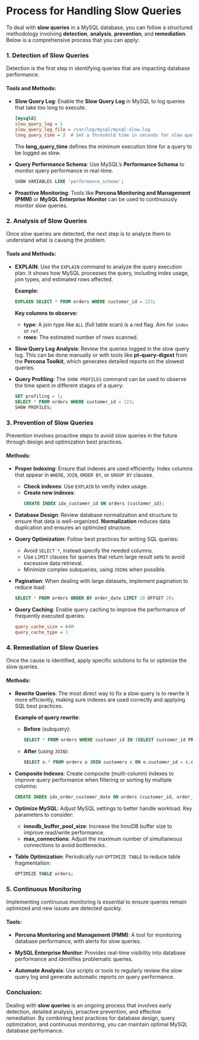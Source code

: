 # **Process for Handling Slow Queries**

To deal with **slow queries** in a MySQL database, you can follow a structured methodology involving **detection**, **analysis**, **prevention**, and **remediation**. Below is a comprehensive process that you can apply:

### 1. **Detection of Slow Queries**

Detection is the first step in identifying queries that are impacting database performance.

#### Tools and Methods:
- **Slow Query Log**: Enable the **Slow Query Log** in MySQL to log queries that take too long to execute.

  ```ini
  [mysqld]
  slow_query_log = 1
  slow_query_log_file = /var/log/mysql/mysql-slow.log
  long_query_time = 2  # Set a threshold time in seconds for slow queries.
  ```
  
  The **long_query_time** defines the minimum execution time for a query to be logged as slow.

- **Query Performance Schema**: Use MySQL’s **Performance Schema** to monitor query performance in real-time.
  
  ```sql
  SHOW VARIABLES LIKE 'performance_schema';
  ```

- **Proactive Monitoring**: Tools like **Percona Monitoring and Management (PMM)** or **MySQL Enterprise Monitor** can be used to continuously monitor slow queries.

### 2. **Analysis of Slow Queries**

Once slow queries are detected, the next step is to analyze them to understand what is causing the problem.

#### Tools and Methods:
- **EXPLAIN**: Use the `EXPLAIN` command to analyze the query execution plan. It shows how MySQL processes the query, including index usage, join types, and estimated rows affected.

  **Example:**
  ```sql
  EXPLAIN SELECT * FROM orders WHERE customer_id = 123;
  ```
  **Key columns to observe:**
  - **type**: A join type like `ALL` (full table scan) is a red flag. Aim for `index` or `ref`.
  - **rows**: The estimated number of rows scanned.

- **Slow Query Log Analysis**: Review the queries logged in the slow query log. This can be done manually or with tools like **pt-query-digest** from the **Percona Toolkit**, which generates detailed reports on the slowest queries.

- **Query Profiling**: The `SHOW PROFILES` command can be used to observe the time spent in different stages of a query:
  ```sql
  SET profiling = 1;
  SELECT * FROM orders WHERE customer_id = 123;
  SHOW PROFILES;
  ```

### 3. **Prevention of Slow Queries**

Prevention involves proactive steps to avoid slow queries in the future through design and optimization best practices.

#### Methods:
- **Proper Indexing**: Ensure that indexes are used efficiently. Index columns that appear in `WHERE`, `JOIN`, `ORDER BY`, or `GROUP BY` clauses.
  - **Check indexes**: Use `EXPLAIN` to verify index usage.
  - **Create new indexes**:
    ```sql
    CREATE INDEX idx_customer_id ON orders (customer_id);
    ```

- **Database Design**: Review database normalization and structure to ensure that data is well-organized. **Normalization** reduces data duplication and ensures an optimized structure.

- **Query Optimization**: Follow best practices for writing SQL queries:
  - Avoid `SELECT *`, instead specify the needed columns.
  - Use `LIMIT` clauses for queries that return large result sets to avoid excessive data retrieval.
  - Minimize complex subqueries, using `JOIN`s when possible.

- **Pagination**: When dealing with large datasets, implement pagination to reduce load:
  ```sql
  SELECT * FROM orders ORDER BY order_date LIMIT 10 OFFSET 20;
  ```

- **Query Caching**: Enable query caching to improve the performance of frequently executed queries:
  ```ini
  query_cache_size = 64M
  query_cache_type = 1
  ```

### 4. **Remediation of Slow Queries**

Once the cause is identified, apply specific solutions to fix or optimize the slow queries.

#### Methods:
- **Rewrite Queries**: The most direct way to fix a slow query is to rewrite it more efficiently, making sure indexes are used correctly and applying SQL best practices.

  **Example of query rewrite**:
  - **Before** (subquery):
    ```sql
    SELECT * FROM orders WHERE customer_id IN (SELECT customer_id FROM customers WHERE status = 'active');
    ```
  - **After** (using `JOIN`):
    ```sql
    SELECT o.* FROM orders o JOIN customers c ON o.customer_id = c.customer_id WHERE c.status = 'active';
    ```

- **Composite Indexes**: Create composite (multi-column) indexes to improve query performance when filtering or sorting by multiple columns:
  ```sql
  CREATE INDEX idx_order_customer_date ON orders (customer_id, order_date);
  ```

- **Optimize MySQL**: Adjust MySQL settings to better handle workload. Key parameters to consider:
  - **innodb_buffer_pool_size**: Increase the InnoDB buffer size to improve read/write performance.
  - **max_connections**: Adjust the maximum number of simultaneous connections to avoid bottlenecks.

- **Table Optimization**: Periodically run `OPTIMIZE TABLE` to reduce table fragmentation:
  ```sql
  OPTIMIZE TABLE orders;
  ```

### 5. **Continuous Monitoring**

Implementing continuous monitoring is essential to ensure queries remain optimized and new issues are detected quickly.

#### Tools:
- **Percona Monitoring and Management (PMM)**: A tool for monitoring database performance, with alerts for slow queries.
- **MySQL Enterprise Monitor**: Provides real-time visibility into database performance and identifies problematic queries.

- **Automate Analysis**: Use scripts or tools to regularly review the slow query log and generate automatic reports on query performance.

### Conclusion:
Dealing with **slow queries** is an ongoing process that involves early detection, detailed analysis, proactive prevention, and effective remediation. By combining best practices for database design, query optimization, and continuous monitoring, you can maintain optimal MySQL database performance.
